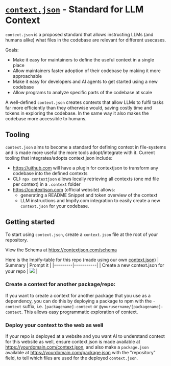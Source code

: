 # [`context.json`](https://github.com/janwilmake/contextjson) - Standard for LLM Context

`context.json` is a proposed standard that allows instructing LLMs (and humans alike) what files in the codebase are relevant for different usecases.

Goals:

- Make it easy for maintainers to define the useful context in a single place
- Allow maintainers faster adoption of their codebase by making it more approachable
- Make it easy for developers and AI agents to get started using a new codebase
- Allow programs to analyze specific parts of the codebase at scale

A well-defined `context.json` creates contexts that allow LLMs to fulfil tasks far more efficiently than they otherwise would, saving costly time and tokens in exploring the codebase. In the same way it also makes the codebase more accessible to humans.

## Tooling

`context.json` aims to become a standard for defining context in file-systems and is made more useful the more tools adopt/integrate with it. Current tooling that integrates/adopts context.json include:

- https://uithub.com will have a plugin for contextjson to transform any codebase into the defined contexts
- CLI: `npx contextjson` allows locally retrieving all contexts (one md file per context) in a `.context` folder
- https://contextjson.com (official website) allows:
    - generating a README Snippet and token overview of the context
    - LLM instructions and lmpify.com integration to easily create a new `context.json` for your codebase. 

## Getting started

To start using `context.json`, create a `context.json` file at the root of your repository. 

View the Schema at https://contextjson.com/schema

Here is the lmpify-table for this repo (made using our own [context.json](context.json))
| Summary | Prompt it |
|---------|-----------|
| Create a new context.json for your repo | [![](https://b.lmpify.com/new)](https://lmpify.com?q=https%3A%2F%2Fuuithub.com%2Fjanwilmake%2Fcontextjson%2Ftree%2Fmain%3FpathPatterns%3Dcontext.schema.json%26pathPatterns%3DREADME.md%0A%0APlease%20create%20a%20context.json%20for%20the%20following%20repo%3A%20https%3A%2F%2Fuithub.com%2F%7B%7Bowner%7D%7D%2F%7B%7Brepo%7D%7D%0A%0AWhen%20creating%20a%20%60context.json%60%20it's%20very%20important%20to%20test%20whether%20or%20not%20the%20context%20actually%20includes%20all%20needed%20information%20for%20the%20described%20purpose%20and%20isn't%20missing%20anything.%20It%20should%20also%20not%20include%20anything%20that%20wouldn't%20be%20useful.%20Summaries%20should%20be%20succinct%20and%20to%20the%20point.%20A%20well-defined%20%60context.json%60%20creates%20contexts%20that%20allow%20LLMs%20to%20fulfil%20tasks%20far%20more%20efficiently%20than%20they%20otherwise%20would%2C%20saving%20costly%20time%20and%20tokens%20in%20exploring%20the%20codebase.%0A%0ASome%20examples%20of%20good%20context.json's%3A%20%0A%0A-%20https%3A%2F%2Fraw.githubusercontent.com%2Fjanwilmake%2Fdorm%2Frefs%2Fheads%2Fmain%2Fcontext.json%0A%0A-%20https%3A%2F%2Fraw.githubusercontent.com%2Feastlondoner%2Fcursor-tools%2Frefs%2Fheads%2Fmain%2Fcontext.json%0A%0A-%20https%3A%2F%2Fraw.githubusercontent.com%2Fjanwilmake%2Fstripeflare%2Frefs%2Fheads%2Fmain%2Fcontext.json) |

### Create a context for another package/repo:

If you want to create a context for another package that you use as a dependency, you can do this by deploying a package to npm with the `-context` suffix, i.e. `[packagename]-context` or `@yourusername/[packagename]-context`. This allows easy programmatic exploration of context.

### Deploy your context to the web as well

If your repo is deployed at a website and you want AI to understand context for this website as well, ensure context.json is made available at https://yourdomain.com/context.json, and also make a `package.json` available at https://yourdomain.com/package.json with the "repository" field, to tell which files are used for the deployed `context.json`.
